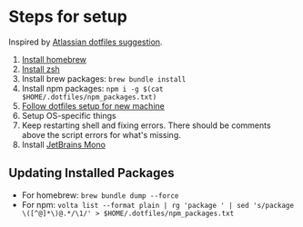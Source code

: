# Steps for setup

Inspired by [Atlassian dotfiles suggestion](https://www.atlassian.com/git/tutorials/dotfiles).

1. [Install homebrew](https://docs.brew.sh/Installation)
1. [Install zsh](https://github.com/ohmyzsh/ohmyzsh/wiki/Installing-ZSH)
1. Install brew packages: `brew bundle install`
1. Install npm packages: `npm i -g $(cat $HOME/.dotfiles/npm_packages.txt)`
1. [Follow dotfiles setup for new machine](https://www.atlassian.com/git/tutorials/dotfiles)
1. Setup OS-specific things
1. Keep restarting shell and fixing errors. There should be comments above the script errors for what's missing.
1. Install [JetBrains Mono](https://github.com/JetBrains/JetBrainsMono)

## Updating Installed Packages

- For homebrew: `brew bundle dump --force`
- For npm: `volta list --format plain | rg 'package ' | sed 's/package \([^@]*\)@.*/\1/' > $HOME/.dotfiles/npm_packages.txt`
